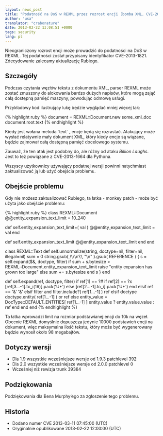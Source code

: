 ```yaml
---
layout: news_post
title: "Podatność na DoS w REXML przez rozrost encji (bomba XML, CVE-2013-1821)"
author: "usa"
translator: "crabonature"
date: 2013-02-22 13:08:51 +0000
tags: security
lang: pl
---
```


Nieograniczony rozrost encji może prowadzić do podatności na DoS
w REXML. Tej podatności został przypisany identyfikator CVE-2013-1821.
Zdecydowanie zalecamy aktualizację Rubiego.

## Szczegóły

Podczas czytania węzłów tekstu z dokumentu XML, parser REXML może
zostać zmuszony do alokowania bardzo dużych napisów, które mogą
zająć całą dostępną pamięć maszyny, powodując odmowę usługi.

Przykładowy kod ilustrujący lukę będzie wyglądać mniej więcej tak:

{% highlight ruby %}
document = REXML::Document.new some_xml_doc
document.root.text
{% endhighlight %}

Kiedy jest wołana metoda \`text\` , encje będą się rozrastać.
Atakujący może wysłać relatywnie mały dokument XML, który kiedy encje
są wiązane, będzie zajmował całą dostępną pamięć docelowego systemu.

Zauważ, że ten atak jest podobny do, ale różny od ataku
*Billion Laughs*. Jest to też powiązane z CVE-2013-1664 dla Pythona.

Wszyscy użytkownicy używający podatnej wersji powinni natychmiast
zaktualizować ją lub użyć obejścia problemu.

## Obejście problemu

Gdy nie możesz zaktualizować Rubiego, ta łatka - monkey patch - może
być użyta jako obejście problemu:

{% highlight ruby %}
class REXML::Document
  @@entity_expansion_text_limit = 10_240

  def self.entity_expansion_text_limit=( val )
    @@entity_expansion_text_limit = val
  end

  def self.entity_expansion_text_limit
    @@entity_expansion_text_limit
  end
end

class REXML::Text
  def self.unnormalize(string, doctype=nil, filter=nil, illegal=nil)
    sum = 0
    string.gsub( /\r\n?/, "\n" ).gsub( REFERENCE ) {
      s = self.expand($&, doctype, filter)
      if sum + s.bytesize > REXML::Document.entity_expansion_text_limit
        raise "entity expansion has grown too large"
      else
        sum += s.bytesize
      end
      s
    }
  end

  def self.expand(ref, doctype, filter)
    if ref[1] == ?#
      if ref[2] == ?x
        [ref[3...-1].to_i(16)].pack('U*')
      else
        [ref[2...-1].to_i].pack('U*')
      end
    elsif ref == '&amp;'
      '&'
    elsif filter and filter.include?( ref[1...-1] )
      ref
    elsif doctype
      doctype.entity( ref[1...-1] ) or ref
    else
      entity_value = DocType::DEFAULT_ENTITIES[ ref[1...-1] ]
      entity_value ? entity_value.value : ref
    end
  end
end
{% endhighlight %}

Ta łatka wprowadzi limit na rozmiar podstawianej encji do 10k na węzeł.
Obecnie REXML domyślnie dopuszcza jedynie 10000 podstawień encji na
dokument, więc maksymalna ilość tekstu, który może być wygenerowany
będzie wynosił około 98 megabajtów.

## Dotyczy wersji

* Dla 1.9 wszystkie wcześniejsze wersje od 1.9.3 patchlevel 392
* Dla 2.0 wszystkie wcześniejsze wersje od 2.0.0 patchlevel 0
* Wcześniej niż rewizja trunk 39384

## Podziękowania

Podziękowania dla Bena Murphy’ego za zgłoszenie tego problemu.

## Historia

* Dodano numer CVE 2013-03-11 07:45:00 (UTC)
* Oryginalnie opublikowane 2013-02-22 12:00:00 (UTC)
